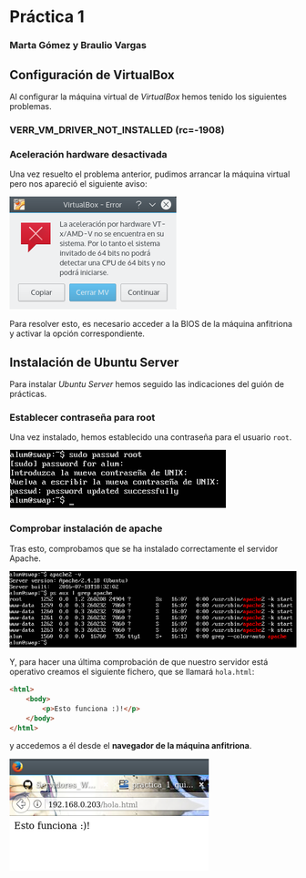 # Práctica 1
### Marta Gómez y Braulio Vargas

## Configuración de VirtualBox
Al configurar la máquina virtual de _VirtualBox_ hemos tenido los siguientes problemas.

### VERR_VM_DRIVER_NOT_INSTALLED (rc=-1908)

### Aceleración hardware desactivada

Una vez resuelto el problema anterior, pudimos arrancar la máquina virtual pero nos apareció el siguiente aviso:

![warning_aceleracion](aceleracion_hardware.png)

Para resolver esto, es necesario acceder a la BIOS de la máquina anfitriona y activar la opción correspondiente.

## Instalación de Ubuntu Server

Para instalar _Ubuntu Server_ hemos seguido las indicaciones del guión de prácticas.

### Establecer contraseña para root
Una vez instalado, hemos establecido una contraseña para el usuario `root`.

![passwdroot](passwd.png)

### Comprobar instalación de apache 
Tras esto, comprobamos que se ha instalado correctamente el servidor Apache.

![apache](apache.png)

Y, para hacer una última comprobación de que nuestro servidor está operativo creamos el siguiente fichero, que se llamará `hola.html`:

```html
<html>
    <body>
        <p>Esto funciona :)!</p>
    </body>
</html>
```

y accedemos a él desde el __navegador de la máquina anfitriona__.

![yay](yay.png)
